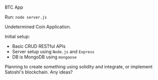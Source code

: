 BTC App

Run: `node server.js`

Undetermined Coin Application.

Initial setup:

- Basic CRUD RESTful APIs
- Server setup using `Node.js` and `Express`
- DB is MongoDB using `mongoose`


Planning to create something using solidity and integrate, or implement Satoshi's blockchain. Any ideas?
